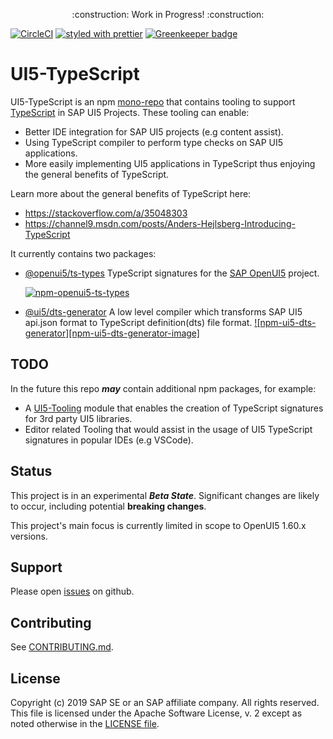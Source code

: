 <p align="center">
    :construction: Work in Progress! :construction:
</p>

[![CircleCI](https://circleci.com/gh/SAP/ui5-typescript.svg?style=svg)](https://circleci.com/gh/SAP/ui5-typescript)
[![styled with prettier](https://img.shields.io/badge/styled_with-prettier-ff69b4.svg)](https://github.com/prettier/prettier) [![Greenkeeper badge](https://badges.greenkeeper.io/SAP/ui5-typescript.svg)](https://greenkeeper.io/)

# UI5-TypeScript

UI5-TypeScript is an npm [mono-repo][mono-repo] that contains tooling to support [TypeScript][typescript] in SAP UI5 Projects.
These tooling can enable:

- Better IDE integration for SAP UI5 projects (e.g content assist).
- Using TypeScript compiler to perform type checks on SAP UI5 applications.
- More easily implementing UI5 applications in TypeScript thus enjoying the general benefits of TypeScript.

Learn more about the general benefits of TypeScript here:

- https://stackoverflow.com/a/35048303
- https://channel9.msdn.com/posts/Anders-Hejlsberg-Introducing-TypeScript

It currently contains two packages:

- [@openui5/ts-types](./packages/ts-types) TypeScript signatures for the [SAP OpenUI5][openui5] project.

  [![npm-openui5-ts-types][npm-openui5-ts-types-image]][npm-openui5-ts-types-url]

- [@ui5/dts-generator](./packages/dts-generator) A low level compiler which transforms SAP UI5 api.json format to TypeScript definition(dts) file format.
  [![npm-ui5-dts-generator][npm-ui5-dts-generator-image]][npm-ui5-dts-generator-url]

[npm-openui5-ts-types-image]: https://img.shields.io/npm/v/@openui5/ts-types.svg
[npm-openui5-ts-types-url]: https://www.npmjs.com/package/@openui5/ts-types
[npm-ui5-ts-types-image]: https://img.shields.io/npm/v/@openui5/ts-types.svg
[npm-ui5-dts-generator-url]: https://www.npmjs.com/package/@ui5/dts-generator

## TODO

In the future this repo **_may_** contain additional npm packages, for example:

- A [UI5-Tooling][ui5-tooling] module that enables the creation of TypeScript signatures for 3rd party UI5 libraries.
- Editor related Tooling that would assist in the usage of UI5 TypeScript signatures in popular IDEs (e.g VSCode).

## Status

This project is in an experimental **_Beta State_**. Significant changes are likely to occur,
including potential **breaking changes**.

This project's main focus is currently limited in scope to OpenUI5 1.60.x versions.

## Support

Please open [issues](https://github.com/SAP/ui5-typescript/issues) on github.

## Contributing

See [CONTRIBUTING.md](./CONTRIBUTING.md).

## License

Copyright (c) 2019 SAP SE or an SAP affiliate company. All rights reserved.
This file is licensed under the Apache Software License, v. 2 except as noted otherwise in the [LICENSE file](./LICENSE).

[typescript]: https://www.typescriptlang.org/
[mono-repo]: https://github.com/babel/babel/blob/master/doc/design/monorepo.md
[openui5]: https://openui5.org/
[ui5-tooling]: https://github.com/SAP/ui5-tooling
